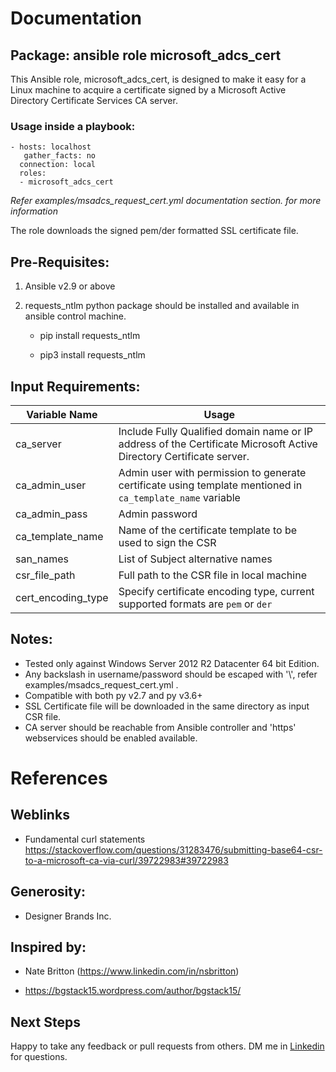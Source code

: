 # Documentation

## Package: ansible role microsoft_adcs_cert

  

This Ansible role, microsoft_adcs_cert, is designed to make it easy for a Linux machine to acquire a certificate signed by a Microsoft Active Directory Certificate Services CA server.

### Usage inside a playbook:
```
- hosts: localhost
   gather_facts: no
  connection: local
  roles:
  - microsoft_adcs_cert
 ```
  _Refer examples/msadcs_request_cert.yml documentation section. for more information_

The role downloads the signed pem/der formatted SSL certificate file.

## Pre-Requisites:

 1. Ansible v2.9 or above

 2. requests_ntlm python package should be installed and available in ansible control machine.

     - pip install requests_ntlm

    - pip3 install requests_ntlm

  

## Input Requirements:
|Variable Name| Usage |
|--|--|
|ca_server| Include Fully Qualified domain name or IP address of the Certificate Microsoft Active Directory Certificate server. |
| ca_admin_user |  Admin user with permission to generate certificate using template mentioned in `ca_template_name` variable |
|ca_admin_pass| Admin password |
|ca_template_name| Name of the certificate template to be used to sign the CSR |
|san_names| List of Subject alternative names |
|csr_file_path| Full path to the CSR file in local machine |
|cert_encoding_type| Specify certificate encoding type, current supported formats are `pem` or `der` |

## Notes:

- Tested only against Windows Server 2012 R2 Datacenter 64 bit Edition.
- Any backslash in username/password should be escaped with '\\', refer examples/msadcs_request_cert.yml .
- Compatible with both py v2.7 and py v3.6+
- SSL Certificate file will be downloaded in the same directory as input CSR file.
- CA server should be reachable from Ansible controller and 'https' webservices should be enabled available.


# References

## Weblinks

* Fundamental curl statements https://stackoverflow.com/questions/31283476/submitting-base64-csr-to-a-microsoft-ca-via-curl/39722983#39722983

## Generosity:

- Designer Brands Inc.

## Inspired by:

- Nate Britton (https://www.linkedin.com/in/nsbritton)

- https://bgstack15.wordpress.com/author/bgstack15/

## Next Steps
Happy to take any feedback or pull requests from others. DM me in [Linkedin](https://www.linkedin.com/in/nareshhkumar512/) for questions.
